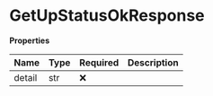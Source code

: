 # GetUpStatusOkResponse

**Properties**

| Name   | Type | Required | Description |
| :----- | :--- | :------- | :---------- |
| detail | str  | ❌       |             |
